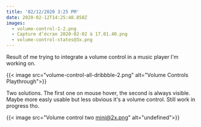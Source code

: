 ```yaml
---
title: '02/12/2020 3:25 PM'
date: 2020-02-12T14:25:48.858Z
images:
  - volume-control-1-2.png
  - Capture d’écran 2020-02-02 à 17.01.40.png
  - volume-control-states@3x.png
---
```

Result of me trying to integrate a volume control in a music player I'm working on.

{{< image src="volume-control-all-dribbble-2.png" alt="Volume Controls Playthrough">}}

Two solutions. The first one on mouse hover, the second is always visible. Maybe more easly usable but less obvious it's a volume control. Still work in progress tho.

{{< image src="Volume control two mini@2x.png" alt="undefined">}}
